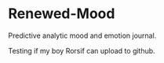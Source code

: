 # Renewed-Mood
Predictive analytic mood and emotion journal.


Testing if my boy Rorsif can upload to github.
